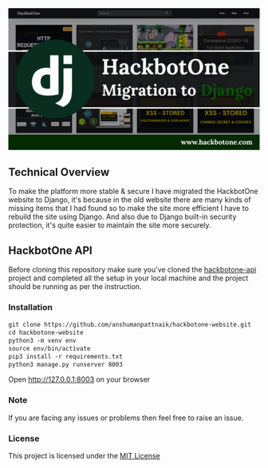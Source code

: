 <img src="thumbnail/thumbnail.png"/>

## Technical Overview
To make the platform more stable & secure I have migrated the HackbotOne website to Django, it's because in the old website there are many kinds of missing items that I had found so to make the site more efficient I have to rebuild the site using Django. And also due to Django built-in security protection, it's quite easier to maintain the site more securely.

## HackbotOne API
Before cloning this repository make sure you've cloned the [hackbotone-api](https://github.com/anshumanpattnaik/hackbotone-api) project and completed all the setup in your local machine and the project should be running as per the instruction.

### Installation
````````````````````````````````````````````````````````````````
git clone https://github.com/anshumanpattnaik/hackbotone-website.git
cd hackbotone-website
python3 -m venv env
source env/bin/activate
pip3 install -r requirements.txt
python3 manage.py runserver 8003
````````````````````````````````````````````````````````````````

Open http://127.0.0.1:8003 on your browser

### Note
If you are facing any issues or problems then feel free to raise an issue.

### License
This project is licensed under the [MIT License](LICENSE)
